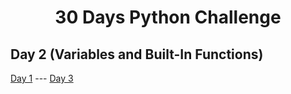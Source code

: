 <h1 align="center">30 Days Python Challenge</h1>
<h2>Day 2 (Variables and Built-In Functions)</h1>


<a href="Day1.md">Day 1</a> --- <a href="Day3.md">Day 3</a>